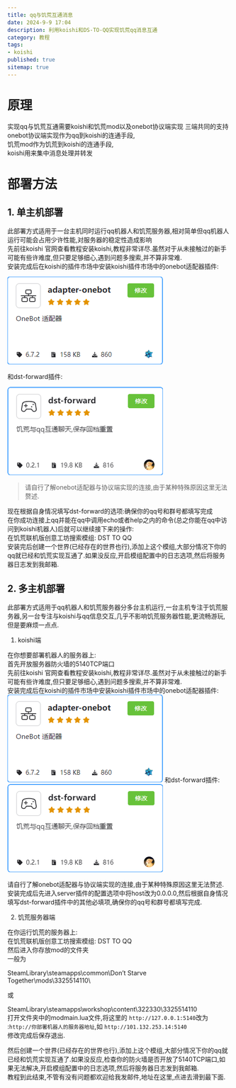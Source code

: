 ```yaml
---
title: qq与饥荒互通消息
date: 2024-9-9 17:04
description: 利用koishi和DS-TO-QQ实现饥荒qq消息互通
category: 教程
tags:
- koishi
published: true
sitemap: true
---
```


# 原理  

实现qq与饥荒互通需要koishi和饥荒mod以及onebot协议端实现 三端共同的支持  
onebot协议端实现作为qq到koishi的连通手段,  
饥荒mod作为饥荒到koishi的连通手段,  
koishi用来集中消息处理并转发  

# 部署方法

## 1. 单主机部署

此部署方式适用于一台主机同时运行qq机器人和饥荒服务器,相对简单但qq机器人运行可能会占用少许性能,对服务器的稳定性造成影响  
先前往koishi 官网查看教程安装koishi,教程非常详尽.虽然对于从未接触过的新手可能有些许难度,但只要足够细心,遇到问题多搜索,并不算非常难.  
安装完成后在koishi的插件市场中安装koishi插件市场中的onebot适配器插件:  

![onebot-plugin](../public/assets/images/image1.png)

和dst-forward插件:  

![dst-forward-plugin](../public/assets/images/image2.png)

> 请自行了解onebot适配器与协议端实现的连接,由于某种特殊原因这里无法赘述.

现在根据自身情况填写dst-forward的选项:确保你的qq号和群号都填写完成  
在你成功连接上qq并能在qq中调用echo或者help之内的命令(总之你能在qq中访问到koishi机器人)后就可以继续接下来的操作:  
在饥荒联机版创意工坊搜索模组: DST TO QQ  
安装完后创建一个世界(已经存在的世界也行),添加上这个模组,大部分情况下你的qq就已经和饥荒实现互通了.如果没反应,开启模组配置中的日志选项,然后将服务器日志发到我邮箱.
  
## 2. 多主机部署  

此部署方式适用于qq机器人和饥荒服务器分多台主机运行,一台主机专注于饥荒服务器,另一台专注与koishi与qq信息交互,几乎不影响饥荒服务器性能,更流畅游玩,但是要麻烦一点点.

1. koishi端

在你想要部署机器人的服务器上:  
首先开放服务器防火墙的5140TCP端口  
先前往koishi 官网查看教程安装koishi,教程非常详尽.虽然对于从未接触过的新手可能有些许难度,但只要足够细心,遇到问题多搜索,并不算非常难.  
安装完成后在koishi的插件市场中安装koishi插件市场中的onebot适配器插件:
![onebot-plugin](../public/assets/images/image1.png)
和dst-forward插件:  
![dst-forward-plugin](../public/assets/images/image2.png)

请自行了解onebot适配器与协议端实现的连接,由于某种特殊原因这里无法赘述.  
安装完成后先进入server插件的配置选项中将host改为0.0.0.0,然后根据自身情况填写dst-forward插件中的其他必填项,确保你的qq号和群号都填写完成.

2. 饥荒服务器端

在你运行饥荒的服务器上:  
在饥荒联机版创意工坊搜索模组: DST TO QQ  
然后进入你存放mod的文件夹  
一般为  
  
SteamLibrary\steamapps\common\Don’t Starve Together\mods\3325514110\  
  
或  
  
SteamLibrary\steamapps\workshop\content\322330\3325514110  
打开文件夹中的modmain.lua文件,将这里的
`http://127.0.0.1:5140`改为 :`http://你部署机器人的服务器地址`,如 `http://101.132.253.14:5140`  
修改完成后保存退出.  
  
然后创建一个世界(已经存在的世界也行),添加上这个模组,大部分情况下你的qq就已经和饥荒实现互通了.如果没反应,检查你的防火墙是否开放了5140TCP端口,如果无法解决,开启模组配置中的日志选项,然后将服务器日志发到我邮箱.  
教程到此结束,不管有没有问题都欢迎给我发邮件,地址在这里,点进去滑到最下面.
